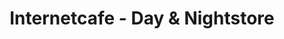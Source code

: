 ---
title: "Internetcafe - Day & Nightstore"
url: /berlin/internetcafe-day-und-nightstore/
shop: Kiosk
---